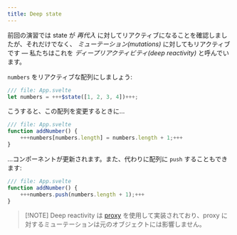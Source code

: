 ```yaml
---
title: Deep state
---
```


前回の演習では state が _再代入_ に対してリアクティブになることを確認しましたが、それだけでなく、 _ミューテーション(mutations)_ に対してもリアクティブです — 私たちはこれを _ディープリアクティビティ(deep reactivity)_ と呼んでいます。

`numbers` をリアクティブな配列にしましょう:

```js
/// file: App.svelte
let numbers = +++$state([1, 2, 3, 4])+++;
```

こうすると、この配列を変更するときに...

```js
/// file: App.svelte
function addNumber() {
	+++numbers[numbers.length] = numbers.length + 1;+++
}
```

...コンポーネントが更新されます。また、代わりに配列に `push` することもできます:

```js
/// file: App.svelte
function addNumber() {
	+++numbers.push(numbers.length + 1);+++
}
```

> [!NOTE] Deep reactivity は [proxy](https://developer.mozilla.org/ja/docs/Web/JavaScript/Reference/Global_Objects/Proxy) を使用して実装されており、proxy に対するミューテーションは元のオブジェクトには影響しません。
